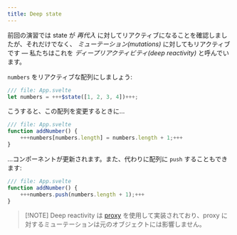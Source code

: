 ```yaml
---
title: Deep state
---
```


前回の演習では state が _再代入_ に対してリアクティブになることを確認しましたが、それだけでなく、 _ミューテーション(mutations)_ に対してもリアクティブです — 私たちはこれを _ディープリアクティビティ(deep reactivity)_ と呼んでいます。

`numbers` をリアクティブな配列にしましょう:

```js
/// file: App.svelte
let numbers = +++$state([1, 2, 3, 4])+++;
```

こうすると、この配列を変更するときに...

```js
/// file: App.svelte
function addNumber() {
	+++numbers[numbers.length] = numbers.length + 1;+++
}
```

...コンポーネントが更新されます。また、代わりに配列に `push` することもできます:

```js
/// file: App.svelte
function addNumber() {
	+++numbers.push(numbers.length + 1);+++
}
```

> [!NOTE] Deep reactivity は [proxy](https://developer.mozilla.org/ja/docs/Web/JavaScript/Reference/Global_Objects/Proxy) を使用して実装されており、proxy に対するミューテーションは元のオブジェクトには影響しません。
